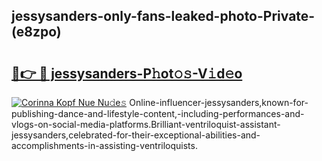 ## jessysanders-only-fans​-leaked-photo​-Private-(e8zpo)


# <h2><a href="https://mediaupload.pro?title=jessysanders&ref=git">🔗👉 🔴 jessysanders-P𝚑ot𝚘𝚜-V𝚒d𝚎o</a></h2>

[![Corinna Kopf Nue Nu𝚍e𝚜](https://i.imgur.com/0qMVB7G.gif)](https://mediaupload.pro?title=jessysanders&ref=git)
Online-influencer-jessysanders,known-for-publishing-dance-and-lifestyle-content,-including-performances-and-vlogs-on-social-media-platforms.Brilliant-ventriloquist-assistant-jessysanders,celebrated-for-their-exceptional-abilities-and-accomplishments-in-assisting-ventriloquists.  